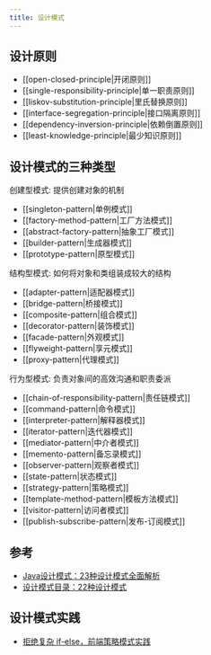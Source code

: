 ```yaml
---
title: 设计模式
---
```

## 设计原则

- [[open-closed-principle|开闭原则]]
- [[single-responsibility-principle|单一职责原则]]
- [[liskov-substitution-principle|里氏替换原则]]
- [[interface-segregation-principle|接口隔离原则]]
- [[dependency-inversion-principle|依赖倒置原则]]
- [[least-knowledge-principle|最少知识原则]]

## 设计模式的三种类型


创建型模式: 提供创建对象的机制

- [[singleton-pattern|单例模式]]
- [[factory-method-pattern|工厂方法模式]]
- [[abstract-factory-pattern|抽象工厂模式]]
- [[builder-pattern|生成器模式]]
- [[prototype-pattern|原型模式]]

结构型模式: 如何将对象和类组装成较大的结构

- [[adapter-pattern|适配器模式]]
- [[bridge-pattern|桥接模式]]
- [[composite-pattern|组合模式]]
- [[decorator-pattern|装饰模式]]
- [[facade-pattern|外观模式]]
- [[flyweight-pattern|享元模式]]
- [[proxy-pattern|代理模式]]

行为型模式: 负责对象间的高效沟通和职责委派

- [[chain-of-responsibility-pattern|责任链模式]]
- [[command-pattern|命令模式]]
- [[interpreter-pattern|解释器模式]]
- [[iterator-pattern|迭代器模式]]
- [[mediator-pattern|中介者模式]]
- [[memento-pattern|备忘录模式]]
- [[observer-pattern|观察者模式]]
- [[state-pattern|状态模式]]
- [[strategy-pattern|策略模式]]
- [[template-method-pattern|模板方法模式]]
- [[visitor-pattern|访问者模式]]
- [[publish-subscribe-pattern|发布-订阅模式]]

## 参考

- [Java设计模式：23种设计模式全面解析](http://c.biancheng.net/design_pattern/)
- [设计模式目录：22种设计模式](https://refactoringguru.cn/design-patterns/catalog)

## 设计模式实践

- [拒绝复杂 if-else，前端策略模式实践](https://www.wujieli.com/blog/front/javascript/front-end-strategy-pattern-practice)
